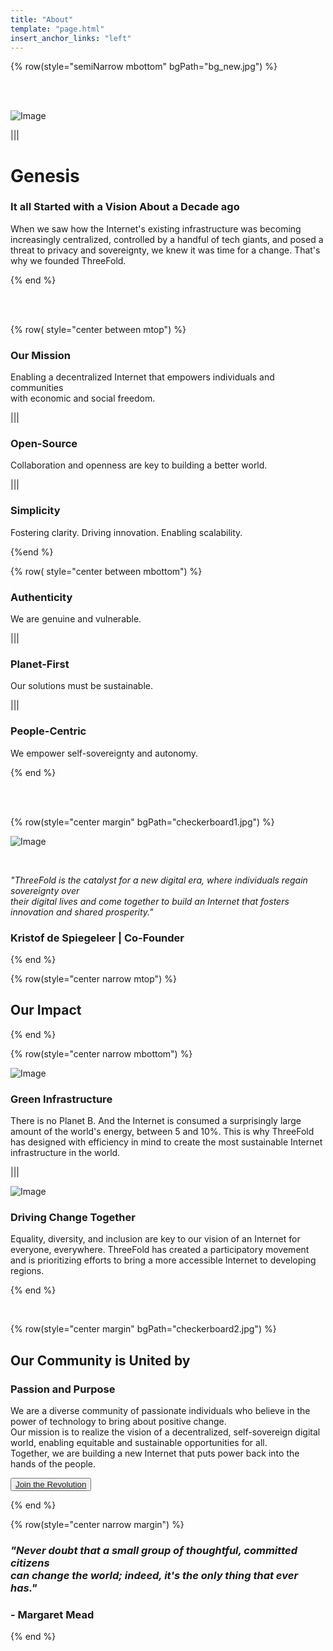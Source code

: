 ```yaml
---
title: "About"
template: "page.html"
insert_anchor_links: "left"
---
```


<!-- section 1 (header) -->

{% row(style="semiNarrow mbottom" bgPath="bg_new.jpg") %}

<br>

<br>

![Image](about_header.png#large)

|||

# Genesis

### It all Started with a Vision About a Decade ago

When we saw how the Internet's existing infrastructure was becoming increasingly centralized, controlled by a handful of tech giants, and posed a threat to privacy and sovereignty, we knew it was time for a change. That's why we founded ThreeFold.

{% end %}

<br>

<br>


<!-- section 2 -->

{% row( style="center between mtop") %}

<!-- bgColor="#ececec" -->

### **Our Mission**

Enabling a decentralized Internet that empowers individuals and communities<br>with economic and social freedom.

|||

### **Open-Source**
Collaboration and openness are key to building a better world.

|||

### **Simplicity**
Fostering clarity. Driving innovation. Enabling scalability.

{%end %}



{% row( style="center between mbottom") %}

### **Authenticity**
We are genuine and vulnerable.

|||

### **Planet-First**
Our solutions must be sustainable.

|||

### **People-Centric**
We empower self-sovereignty and autonomy.

{% end %}



<br>

<br>

<!-- section 3 -->

{% row(style="center margin" bgPath="checkerboard1.jpg") %}

![Image](KDS.png#mx-auto)

<br>


<i>"ThreeFold is the catalyst for a new digital era, where individuals regain sovereignty over <br>their digital lives and come together to build an Internet that fosters innovation and shared prosperity." </i>

### **Kristof de Spiegeleer** | Co-Founder

{% end %}


<!-- section 4-->

{% row(style="center narrow mtop") %}

## **Our Impact**

{% end %}

{% row(style="center narrow mbottom") %}

![Image](earth.png#medium)

### Green Infrastructure

There is no Planet B. And the Internet is consumed a surprisingly large amount of the world's energy, between 5 and 10%. This is why ThreeFold has designed with efficiency in mind to create the most sustainable Internet infrastructure in the world. 

|||

![Image](community.png#medium)

### Driving Change Together

Equality, diversity, and inclusion are key to our vision of an Internet for everyone, everywhere. ThreeFold has created a participatory movement and is prioritizing efforts to bring a more accessible Internet to developing regions.

{% end %}

<br>

<!-- section 5 -->

{% row(style="center margin" bgPath="checkerboard2.jpg") %}

## Our Community is United by
### **Passion and Purpose**

We are a diverse community of passionate individuals who believe in the power of technology to bring about positive change.<br>
Our mission is to realize the vision of a decentralized, self-sovereign digital world, enabling equitable and sustainable opportunities for all.<br> Together, we are building a new Internet that puts power back into the hands of the people.

<button>[Join the Revolution](https://t.me/threefold)</button>

{% end %}


<!-- section 6 -->

{% row(style="center narrow  margin") %}

### <i>**"Never doubt that a small group of thoughtful, committed citizens <br> can change the world; indeed, it's the only thing that ever has."**</i> 
### - Margaret Mead

{% end %}